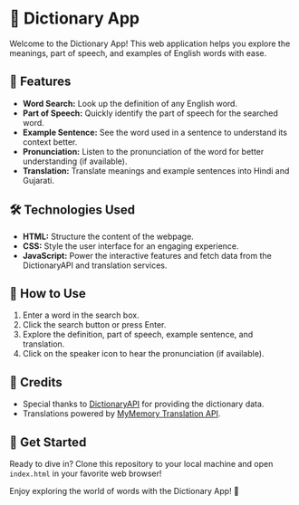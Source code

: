 # 📖 Dictionary App

Welcome to the Dictionary App! This web application helps you explore the meanings, part of speech, and examples of English words with ease.

## 🚀 Features

- **Word Search:** Look up the definition of any English word.
- **Part of Speech:** Quickly identify the part of speech for the searched word.
- **Example Sentence:** See the word used in a sentence to understand its context better.
- **Pronunciation:** Listen to the pronunciation of the word for better understanding (if available).
- **Translation:** Translate meanings and example sentences into Hindi and Gujarati.

## 🛠️ Technologies Used

- **HTML:** Structure the content of the webpage.
- **CSS:** Style the user interface for an engaging experience.
- **JavaScript:** Power the interactive features and fetch data from the DictionaryAPI and translation services.

## 📝 How to Use

1. Enter a word in the search box.
2. Click the search button or press Enter.
3. Explore the definition, part of speech, example sentence, and translation.
4. Click on the speaker icon to hear the pronunciation (if available).

## 🙏 Credits

- Special thanks to [DictionaryAPI](https://dictionaryapi.dev/) for providing the dictionary data.
- Translations powered by [MyMemory Translation API](https://api.mymemory.translated.net/).

## 🌟 Get Started

Ready to dive in? Clone this repository to your local machine and open `index.html` in your favorite web browser!

Enjoy exploring the world of words with the Dictionary App! 🎉
